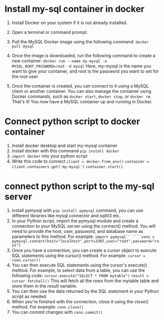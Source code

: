 # Install my-sql container in docker 

1. Install Docker on your system if it is not already installed.
2. Open a terminal or command prompt.
3. Pull the MySQL Docker image using the following command:
    ```docker pull mysql```
4. Once the image is downloaded, run the following command to create a new container:
        ```docker run --name my-mysql -e MYSQL_ROOT_PASSWORD=root -d mysql```
        Here, my-mysql is the name you want to give your container, and root is the password you want to set for the root user.

5. Once the container is created, you can connect to it using a MySQL client or another container. You can also manage the container using Docker commands, such as ```docker start```, ```docker stop```, or ```docker rm```.
That's it! You now have a MySQL container up and running in Docker.

# Connect python script to docker container

1. Install docker desktop and start my-mysql container 
2. Install docker with this command  ```pip install docker```
3. ```import docker``` into your python script 
4. Write this code to connect 
    ```client = docker.from_env()```
    ```container = client.containers.get('my-mysql')```
    ```container.start()```

# connect python script to the my-sql server 

1. Install pymysql with ```pip install pymysql``` command, you can use different libraries like mysql.connector and sqllit3 etc. 
2. In your Python script, import the pymysql module and create a connection to your MySQL server using the connect() method. You will need to provide the host, user, password, and database name as parameters to this method. For example:
 ```import pymysql``
 ````conn = pymysql.connect(host="localhost",port=3307,user="root",password="root")```
3. Once you have a connection, you can create a cursor object to execute SQL statements using the cursor() method. For example: ```cursor = conn.cursor()```
4. You can then execute SQL statements using the cursor's execute() method. For example, to select data from a table, you can use the following code:
```cursor.execute("SELECT * FROM mytable")```
```result = cursor.fetchall()``` 
This will fetch all the rows from the mytable table and store them in the result variable.
5. You can then use the data returned by the SQL statement in your Python script as needed.
6. When you're finished with the connection, close it using the close() method. For example:
```conn.close()``` 
7. You can commit changes with ```conn.commit()```




